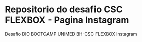 # Repositorio do desafio CSC FLEXBOX - Pagina Instagram
Desafio DIO BOOTCAMP UNIMED BH-CSC FLEXBOX Instagram
